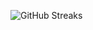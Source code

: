 ![GitHub Streaks](https://github-streaks-mqc9.onrender.com/streak/happilli/image?theme=midnight&cache_bust=1743197988&lang=ja)
